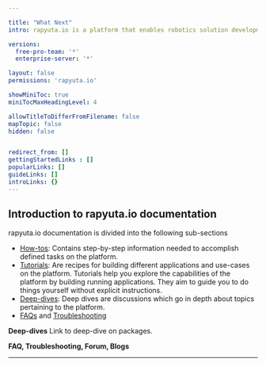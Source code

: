 ```yaml
---

title: "What Next"
intro: rapyuta.io is a platform that enables robotics solution development by providing the necessary software infrastructure and facilitating the interaction between multiple stakeholders who contribute to the solution development.

versions:
  free-pro-team: '*'
  enterprise-server: '*'

layout: false
permissions: 'rapyuta.io'

showMiniToc: true
miniTocMaxHeadingLevel: 4

allowTitleToDifferFromFilename: false
mapTopic: false
hidden: false


redirect_from: []
gettingStartedLinks : []
popularLinks: []
guideLinks: []
introLinks: {}
---
```



## Introduction to rapyuta.io documentation

<xx>
rapyuta.io documentation is divided into the following sub-sections

- [How-tos](rapyuta.io/how-tos): Contains step-by-step information needed to accomplish defined tasks on the platform. 
- [Tutorials](rapyuta.io/tutorials): Are recipes for building different applications and use-cases on the platform. Tutorials help you explore the capabilities of the platform by building running applications. They aim to guide you to do things yourself without explicit instructions.
- [Deep-dives](rapyuta.io/deep-dives): Deep dives are discussions which go in depth about topics pertaining to the platform. 
- [FAQs](rapyuta.io/FAQs) and [Troubleshooting](apyuta.io/troubleshooting)

<!-- Blog -->

**Deep-dives**
Link to deep-dive on packages. 





**FAQ, Troubleshooting, Forum, Blogs**

---

